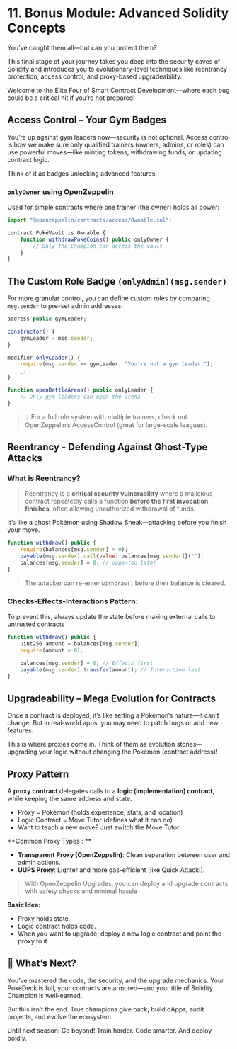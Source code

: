 # 11. Bonus Module: Advanced Solidity Concepts

You’ve caught them all—but can you protect them?

This final stage of your journey takes you deep into the security caves of Solidity and introduces you to evolutionary-level techniques like reentrancy protection, access control, and proxy-based upgradeability.

Welcome to the Elite Four of Smart Contract Development—where each bug could be a critical hit if you’re not prepared!



## Access Control – Your Gym Badges

You’re up against gym leaders now—security is not optional.
Access control is how we make sure only qualified trainers (owners, admins, or roles) can use powerful moves—like minting tokens, withdrawing funds, or updating contract logic.

Think of it as badges unlocking advanced features:

### `onlyOwner` using OpenZeppelin

Used for simple contracts where one trainer (the owner) holds all power:

```jsx
import "@openzeppelin/contracts/access/Ownable.sol";

contract PokéVault is Ownable {
    function withdrawPokéCoins() public onlyOwner {
        // Only the Champion can access the vault
    }
}


```

## The Custom Role Badge `(onlyAdmin)(msg.sender)`

For more granular control, you can define custom roles by comparing `msg.sender` to pre-set admin addresses:

```jsx
address public gymLeader;

constructor() {
    gymLeader = msg.sender;
}

modifier onlyLeader() {
    require(msg.sender == gymLeader, "You’re not a gym leader!");
    _;
}

function openBattleArena() public onlyLeader {
    // Only gym leaders can open the arena
}


```

>💡  For a full role system with multiple trainers, check out OpenZeppelin’s AccessControl (great for large-scale leagues).


## Reentrancy - Defending Against Ghost-Type Attacks

### What is Reentrancy?

> Reentrancy is a **critical security vulnerability** where a malicious contract repeatedly calls a function **before the first invocation finishes**, often allowing unauthorized withdrawal of funds.

It’s like a ghost Pokémon using Shadow Sneak—attacking before you finish your move.

```jsx
function withdraw() public {
    require(balances[msg.sender] > 0);
    payable(msg.sender).call{value: balances[msg.sender]}("");
    balances[msg.sender] = 0; // oops—too late!
}

```

> The attacker can re-enter `withdraw()` before their balance is cleared.

### Checks-Effects-Interactions Pattern:

To prevent this, always update the state before making external calls to untrusted contracts

```jsx
function withdraw() public {
    uint256 amount = balances[msg.sender];
    require(amount > 0);

    balances[msg.sender] = 0; // Effects first
    payable(msg.sender).transfer(amount); // Interaction last
}

```

## Upgradeability – Mega Evolution for Contracts

Once a contract is deployed, it’s like setting a Pokémon’s nature—it can’t change.
But in real-world apps, you may need to patch bugs or add new features.

This is where proxies come in.
Think of them as evolution stones—upgrading your logic without changing the Pokémon (contract address)!

## Proxy Pattern 

A **proxy contract** delegates calls to a **logic (implementation) contract**, while keeping the same address and state.
- Proxy = Pokémon (holds experience, stats, and location)
- Logic Contract = Move Tutor (defines what it can do)
- Want to teach a new move? Just switch the Move Tutor.



**Common Proxy Types : **

-   **Transparent Proxy (OpenZeppelin)**: Clean separation between user and admin actions.
-   **UUPS Proxy**:  Lighter and more gas-efficient (like Quick Attack!).

> With OpenZeppelin Upgrades, you can deploy and upgrade contracts with safety checks and minimal hassle

**Basic Idea:**

-   Proxy holds state.
-   Logic contract holds code.
-   When you want to upgrade, deploy a new logic contract and point the proxy to it.


## 🧭 What’s Next?
You’ve mastered the code, the security, and the upgrade mechanics.
Your PokéDeck is full, your contracts are armored—and your title of Solidity Champion is well-earned.

But this isn’t the end.
True champions give back, build dApps, audit projects, and evolve the ecosystem.

Until next season:
Go beyond! Train harder. Code smarter. And deploy boldly.

